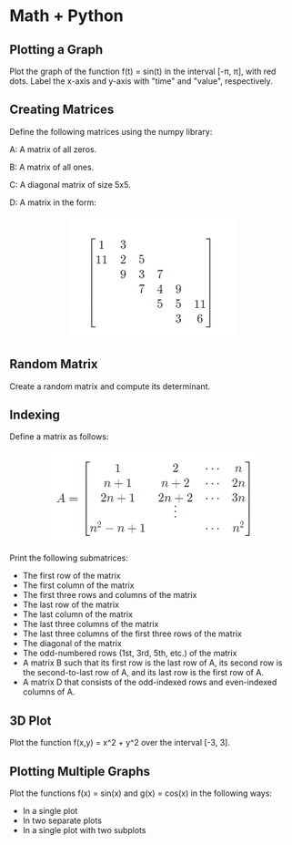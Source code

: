 # Math + Python

## Plotting a Graph

Plot the graph of the function f(t) = sin(t) in the interval [-π, π], with red dots. Label the x-axis and y-axis with "time" and "value", respectively.

## Creating Matrices

Define the following matrices using the numpy library:

A: A matrix of all zeros.

B: A matrix of all ones.

C: A diagonal matrix of size 5x5.

D: A matrix in the form:

<p align="center">
  <img src=Pic1.png" />

## Random Matrix

  Create a random matrix and compute its determinant.

## Indexing

Define a matrix as follows:
<p align="center">
  <img src=Pic2.png" />

  Print the following submatrices:

- The first row of the matrix
- The first column of the matrix
- The first three rows and columns of the matrix
- The last row of the matrix
- The last column of the matrix
- The last three columns of the matrix
- The last three columns of the first three rows of the matrix
- The diagonal of the matrix
- The odd-numbered rows (1st, 3rd, 5th, etc.) of the matrix
- A matrix B such that its first row is the last row of A, its second row is the second-to-last row of A, and its last row is the first row of A.
- A matrix D that consists of the odd-indexed rows and even-indexed columns of A.

## 3D Plot

Plot the function f(x,y) = x^2 + y^2 over the interval [-3, 3].

## Plotting Multiple Graphs

Plot the functions f(x) = sin(x) and g(x) = cos(x) in the following ways:

- In a single plot
- In two separate plots
- In a single plot with two subplots

